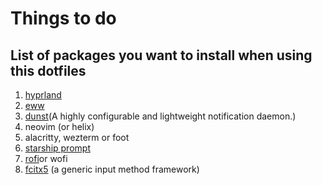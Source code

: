 # Things to do
## List of packages you want to install when using this dotfiles
1. [hyprland](https://hyprland.org/)
2. [eww](https://github.com/elkowar/eww)
3. [dunst](https://github.com/dunst-project/dunst)(A highly configurable and lightweight notification daemon.)
4. neovim (or helix)
5. alacritty, wezterm or foot
6. [starship prompt](https://starship.rs/)
7. [rofi](https://github.com/davatorium/rofi)or wofi
8. [fcitx5](https://github.com/fcitx/fcitx5) (a generic input method framework)
